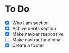 # To Do

- [X] Who I am section
- [X] Achivements section
- [X] Make navbar responsive
- [ ] Make navbar functional 
- [X] Create a footer